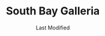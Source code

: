 ---
layout: location-page
date: Last Modified
description: "Local COVID-19 testing is available at South Bay Galleria in Redondo Beach, California, USA."
permalink: "locations/california/redondo-beach/south-bay-galleria/"
tags:
  - locations
  - california
title: South Bay Galleria
state: California
stateAbbr: CA
hood: Redondo Beach
address: 1815 Hawthorne Blvd
city: Redondo Beach
zip: 90278
mapUrl: "http://maps.apple.com/?q=South+Bay+Galleria&address=1815+Hawthorne+Blvd,Redondo+Beach,California,90278"
locationType: Drive-thru
phone: undefined
website: https://lacovidprod.service-now.com/rrs
onlineBooking: true
closed: undefined
closedUpdate: April 16th, 2020
notes: "By appointment only."
days: Hours unknown
ctaMessage: Schedule a test
ctaUrl: "https://lacovidprod.service-now.com/rrs"
---